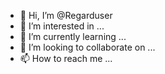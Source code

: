 - 👋 Hi, I’m @Regarduser
- 👀 I’m interested in ...
- 🌱 I’m currently learning ...
- 💞️ I’m looking to collaborate on ...
- 📫 How to reach me ...

<!---
Regarduser/Regarduser is a ✨ special ✨ repository because its `README.md` (this file) appears on your GitHub profile.
You can click the Preview link to take a look at your changes.
--->
